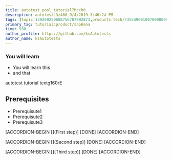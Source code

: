 ```yaml
---
title: autotest_pool_tutorial7Mcch0
description: autotestL3z480_9/4/2019 3:46:24 PM
tags: [topic:139269250608756787992873,products:tech/73554900100700000996,tutorial:experience/advanced]
primary_tag: tutorial:product/sapHana
time: 930
author_profile: https://github.com/ksAutotests
author_name: ksAutotests
---
```

### You will learn
- You will learn this
- and that

autotest tutorial textg160rE

## Prerequisites
- Prerequisute1
- Prerequisute2
- Prerequisute3

[ACCORDION-BEGIN [](First step)]
[DONE]
[ACCORDION-END]

[ACCORDION-BEGIN [](Second step)]
[DONE]
[ACCORDION-END]

[ACCORDION-BEGIN [](Third step)]
[DONE]
[ACCORDION-END]

